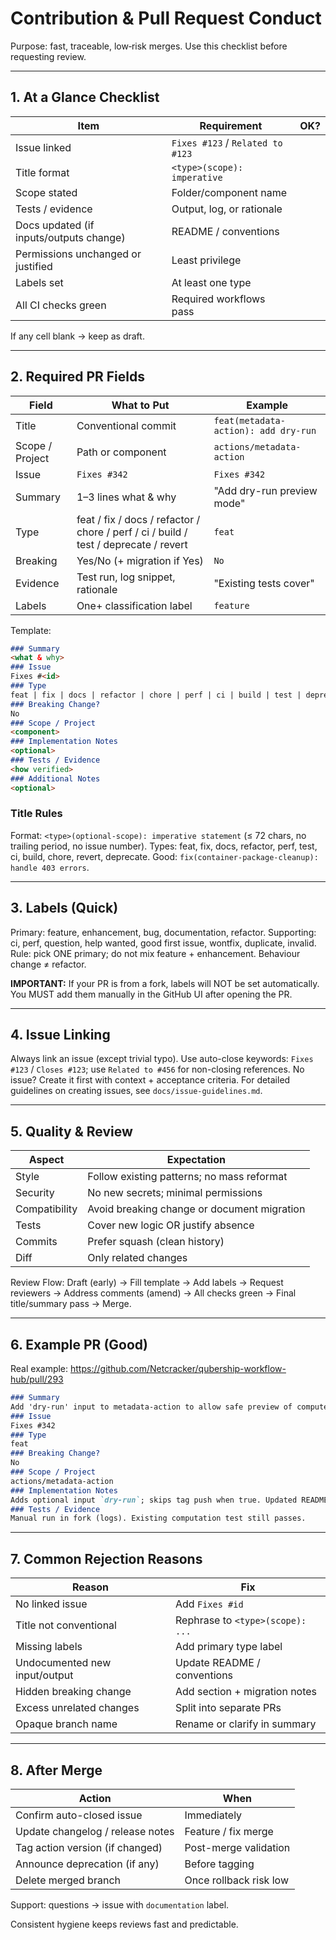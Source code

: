 # Contribution & Pull Request Conduct

Purpose: fast, traceable, low‑risk merges. Use this checklist before requesting review.

---
## 1. At a Glance Checklist
| Item | Requirement | OK? |
|------|-------------|-----|
| Issue linked | `Fixes #123` / `Related to #123` | |
| Title format | `<type>(scope): imperative` | |
| Scope stated | Folder/component name | |
| Tests / evidence | Output, log, or rationale | |
| Docs updated (if inputs/outputs change) | README / conventions | |
| Permissions unchanged or justified | Least privilege | |
| Labels set | At least one type | |
| All CI checks green | Required workflows pass | |

If any cell blank → keep as draft.

---
## 2. Required PR Fields
| Field | What to Put | Example |
|-------|-------------|---------|
| Title | Conventional commit | `feat(metadata-action): add dry-run` |
| Scope / Project | Path or component | `actions/metadata-action` |
| Issue | `Fixes #342` | `Fixes #342` |
| Summary | 1–3 lines what & why | "Add dry-run preview mode" |
| Type | feat / fix / docs / refactor / chore / perf / ci / build / test / deprecate / revert | `feat` |
| Breaking | Yes/No (+ migration if Yes) | `No` |
| Evidence | Test run, log snippet, rationale | "Existing tests cover" |
| Labels | One+ classification label | `feature` |

Template:
```md
### Summary
<what & why>
### Issue
Fixes #<id>
### Type
feat | fix | docs | refactor | chore | perf | ci | build | test | deprecate | revert
### Breaking Change?
No
### Scope / Project
<component>
### Implementation Notes
<optional>
### Tests / Evidence
<how verified>
### Additional Notes
<optional>
```

### Title Rules
Format: `<type>(optional-scope): imperative statement` (≤ 72 chars, no trailing period, no issue number).
Types: feat, fix, docs, refactor, perf, test, ci, build, chore, revert, deprecate.
Good: `fix(container-package-cleanup): handle 403 errors`.

---

## 3. Labels (Quick)
Primary: feature, enhancement, bug, documentation, refactor.
Supporting: ci, perf, question, help wanted, good first issue, wontfix, duplicate, invalid.
Rule: pick ONE primary; do not mix feature + enhancement. Behaviour change ≠ refactor.

**IMPORTANT:** If your PR is from a fork, labels will NOT be set automatically. You MUST add them manually in the GitHub UI after opening the PR.

---
## 4. Issue Linking
Always link an issue (except trivial typo). Use auto-close keywords:
`Fixes #123` / `Closes #123`; use `Related to #456` for non-closing references.
No issue? Create it first with context + acceptance criteria.
For detailed guidelines on creating issues, see `docs/issue-guidelines.md`.

---
## 5. Quality & Review
| Aspect | Expectation |
|--------|-------------|
| Style | Follow existing patterns; no mass reformat |
| Security | No new secrets; minimal permissions |
| Compatibility | Avoid breaking change or document migration |
| Tests | Cover new logic OR justify absence |
| Commits | Prefer squash (clean history) |
| Diff | Only related changes |

Review Flow: Draft (early) → Fill template → Add labels → Request reviewers → Address comments (amend) → All checks green → Final title/summary pass → Merge.

---
## 6. Example PR (Good)
Real example: https://github.com/Netcracker/qubership-workflow-hub/pull/293
```md
### Summary
Add 'dry-run' input to metadata-action to allow safe preview of computed tags.
### Issue
Fixes #342
### Type
feat
### Breaking Change?
No
### Scope / Project
actions/metadata-action
### Implementation Notes
Adds optional input `dry-run`; skips tag push when true. Updated README.
### Tests / Evidence
Manual run in fork (logs). Existing computation test still passes.
```

---
## 7. Common Rejection Reasons
| Reason | Fix |
|--------|-----|
| No linked issue | Add `Fixes #id` |
| Title not conventional | Rephrase to `<type>(scope): ...` |
| Missing labels | Add primary type label |
| Undocumented new input/output | Update README / conventions |
| Hidden breaking change | Add section + migration notes |
| Excess unrelated changes | Split into separate PRs |
| Opaque branch name | Rename or clarify in summary |

---
## 8. After Merge
| Action | When |
|--------|------|
| Confirm auto-closed issue | Immediately |
| Update changelog / release notes | Feature / fix merge |
| Tag action version (if changed) | Post-merge validation |
| Announce deprecation (if any) | Before tagging |
| Delete merged branch | Once rollback risk low |

Support: questions → issue with `documentation` label.

Consistent hygiene keeps reviews fast and predictable.